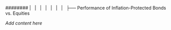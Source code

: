 ######## |   |   |   |   |   |   |   ├── Performance of Inflation-Protected Bonds vs. Equities

*Add content here*